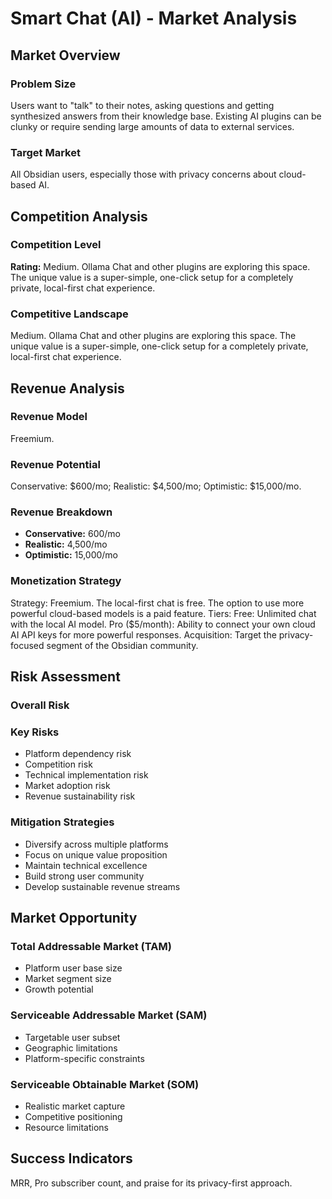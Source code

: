 # Smart Chat (AI) - Market Analysis

## Market Overview

### Problem Size
Users want to "talk" to their notes, asking questions and getting synthesized answers from their knowledge base. Existing AI plugins can be clunky or require sending large amounts of data to external services.

### Target Market
All Obsidian users, especially those with privacy concerns about cloud-based AI.

## Competition Analysis

### Competition Level
**Rating:** Medium. Ollama Chat and other plugins are exploring this space. The unique value is a super-simple, one-click setup for a completely private, local-first chat experience.

### Competitive Landscape
Medium. Ollama Chat and other plugins are exploring this space. The unique value is a super-simple, one-click setup for a completely private, local-first chat experience.

## Revenue Analysis

### Revenue Model
Freemium.

### Revenue Potential
Conservative: $600/mo; Realistic: $4,500/mo; Optimistic: $15,000/mo.

### Revenue Breakdown
- **Conservative:** 600/mo
- **Realistic:** 4,500/mo
- **Optimistic:** 15,000/mo

### Monetization Strategy
Strategy: Freemium. The local-first chat is free. The option to use more powerful cloud-based models is a paid feature. Tiers: Free: Unlimited chat with the local AI model. Pro ($5/month): Ability to connect your own cloud AI API keys for more powerful responses. Acquisition: Target the privacy-focused segment of the Obsidian community.

## Risk Assessment

### Overall Risk


### Key Risks
- Platform dependency risk
- Competition risk
- Technical implementation risk
- Market adoption risk
- Revenue sustainability risk

### Mitigation Strategies
- Diversify across multiple platforms
- Focus on unique value proposition
- Maintain technical excellence
- Build strong user community
- Develop sustainable revenue streams

## Market Opportunity

### Total Addressable Market (TAM)
- Platform user base size
- Market segment size
- Growth potential

### Serviceable Addressable Market (SAM)
- Targetable user subset
- Geographic limitations
- Platform-specific constraints

### Serviceable Obtainable Market (SOM)
- Realistic market capture
- Competitive positioning
- Resource limitations

## Success Indicators
MRR, Pro subscriber count, and praise for its privacy-first approach.
